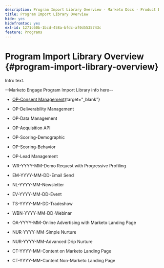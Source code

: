```yaml
---
description: Program Import Library Overview - Marketo Docs - Product Documentation
title: Program Import Library Overview
hide: yes
hidefromtoc: yes
exl-id: 1271c60b-1bcd-458a-bfdc-af0d5535743c
feature: Programs
---
```

# Program Import Library Overview {#program-import-library-overview}

Intro text.

--Marketo Engage Program Import Library info here--

* [OP-Consent Management](/help/marketo/product-docs/core-marketo-concepts/programs/program-library/consent-management-program-template.md){target="_blank"}

* OP-Deliverability Management

* OP-Data Management

* OP-Acquisition API

* OP-Scoring-Demographic

* OP-Scoring-Behavior

* OP-Lead Management

* WR-YYYY-MM-Demo Request with Progressive Profiling

* EM-YYYY-MM-DD-Email Send

* NL-YYYY-MM-Newsletter

* EV-YYYY-MM-DD-Event

* TS-YYYY-MM-DD-Tradeshow

* WBN-YYYY-MM-DD-Webinar

* OA-YYYY-MM-Online Advertising with Marketo Landing Page

* NUR-YYYY-MM-Simple Nurture

* NUR-YYYY-MM-Advanced Drip Nurture

* CT-YYYY-MM-Content on Marketo Landing Page

* CT-YYYY-MM-Content Non-Marketo Landing Page
